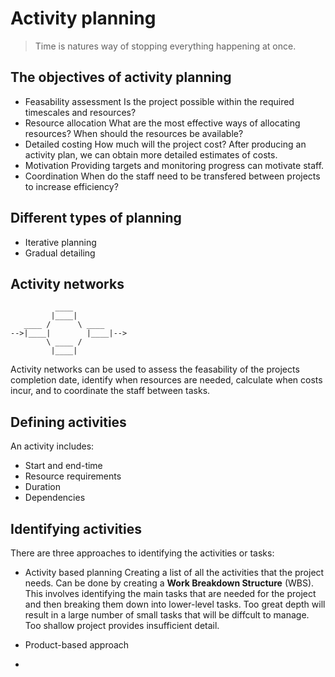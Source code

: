 # Activity planning

> Time is natures way of stopping everything happening at once.

## The objectives of activity planning
  - Feasability assessment
  Is the project possible within the required timescales and resources?
  - Resource allocation
  What are the most effective ways of allocating resources? When should
  the resources be available?
  - Detailed costing
  How much will the project cost? After producing an activity plan, we can
  obtain more detailed estimates of costs.
  - Motivation
  Providing targets and monitoring progress can motivate staff.
  - Coordination
  When do the staff need to be transfered between projects to increase 
  efficiency?

## Different types of planning
 * Iterative planning
 * Gradual detailing

## Activity networks

 ```
           ____  
          |____| 
    ____ /      \ ____
-->|____|        |____|-->
         \ ____ /
          |____|
 ```

 Activity networks can be used to assess the feasability of the projects completion
 date, identify when resources are needed, calculate when costs incur, and to coordinate
 the staff between tasks.

## Defining activities
  
  An activity includes:

  * Start and end-time
  * Resource requirements
  * Duration
  * Dependencies

## Identifying activities

  There are three approaches to identifying the activities or tasks:

  - Activity based planning
  Creating a list of all the activities that the project needs. Can be done by creating 
  a **Work Breakdown Structure** (WBS). This involves identifying the main tasks that are 
  needed for the project and then breaking them down into lower-level tasks. Too great depth
  will result in a large number of small tasks that will be diffcult to manage. Too shallow
  project provides insufficient detail.

  - Product-based approach
  -
